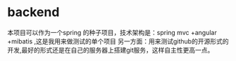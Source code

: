 # backend
本项目可以作为一个spring 的种子项目，技术架构是：spring mvc +angular +mibatis ,这是我用来做测试的单个项目
另一方面：用来测试github的开源形式的开发,最好的形式还是在自己的服务器上搭建git服务，这样自主性更高一点。
